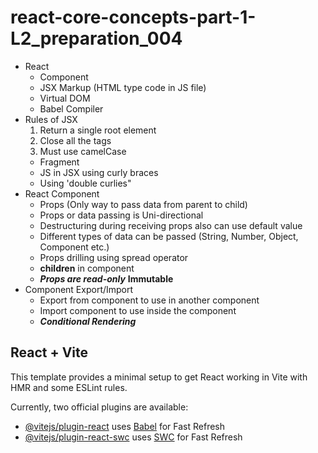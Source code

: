 # react-core-concepts-part-1-L2_preparation_004

- React
    - Component
    - JSX Markup (HTML type code in JS file)
    - Virtual DOM
    - Babel Compiler
- Rules of JSX
    1. Return a single root element
    2. Close all the tags
    3. Must use camelCase
    - Fragment
    - JS in JSX using curly braces
    - Using 'double curlies"
- React Component
    - Props (Only way to pass data from parent to child)
    - Props or data passing is Uni-directional
    - Destructuring during receiving props also can use default value
    - Different types of data can be passed (String, Number, Object, Component etc.)
    - Props drilling using spread operator
    - **children** in component
    - ***Props are read-only*** **Immutable**
- Component Export/Import
    - Export from component to use in another component
    - Import component to use inside the component
    - ***Conditional Rendering***



## React + Vite

This template provides a minimal setup to get React working in Vite with HMR and some ESLint rules.

Currently, two official plugins are available:

- [@vitejs/plugin-react](https://github.com/vitejs/vite-plugin-react/blob/main/packages/plugin-react/README.md) uses [Babel](https://babeljs.io/) for Fast Refresh
- [@vitejs/plugin-react-swc](https://github.com/vitejs/vite-plugin-react-swc) uses [SWC](https://swc.rs/) for Fast Refresh
